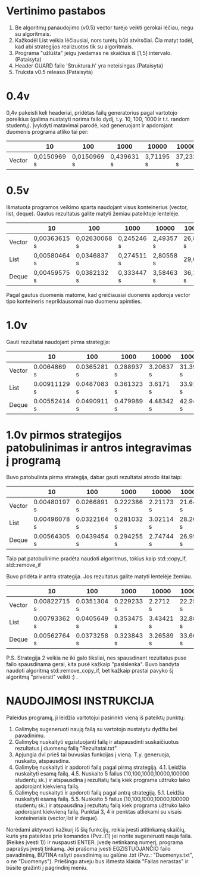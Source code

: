 # Vertinimo pastabos

1. Be algoritmų panaudojimo (v0.5) vector turėjo veikti gerokai lėčiau, negu su algoritmais.
2. Kažkodėl List veikia lėčiausiai, nors turėtų būti atvirsčiai. Čia matyt todėl, kad abi strategijos realizuotos tik su algoritmais.
3. Programa "užlūšta" jeigu įvedamas ne skaičius iš [1,5] intervalo.(Pataisyta)
4. Header GUARD faile 'Struktura.h' yra neteisingas.(Pataisyta)
5. Truksta v0.5 releaso.(Pataisyta)



# 0.4v
0,4v pakeisti keli headeriai, pridėtas failų generatorius pagal vartotojo poreikius (galima nustatyti norima failo dydį, t.y. 10, 100, 1000 ir t.t. random studentų). Įvykdyti matavimai parodė, kad generuojant ir apdorojant duomenis programa atliko tai per:

|            |      10      |     100      |    1000    |   10000   |  100000  |
|------------| ------------ | ------------ | ---------- |-----------|----------|
| Vector     | 0,0150969 s  | 0,0150969 s  | 0,439631 s | 3,71195 s | 37,2324 s|

# 0.5v
Išmatuota programos veikimo sparta naudojant visus konteinerius (vector, list, deque). Gautus rezultatus galite matyti žemiau pateiktoje lentelėje.

|            |      10      |     100      |    1000    |   10000   |  100000  |
|------------| ------------ | ------------ | ---------- |-----------|----------|
| Vector     | 0,00363615 s | 0,02630068 s | 0,245246 s | 2,49357 s | 26,8591 s|
| List       | 0,00580464 s | 0,0346837 s  | 0,274511 s | 2,80558 s |  29,65 s |
| Deque      | 0,00459575 s | 0,0382132 s  | 0,333447 s | 3,58463 s | 36,1639 s|

Pagal gautus duomenis matome, kad greičiausiai duonenis apdoroja vector tipo konteineris nepriklausomai nuo duomenu apimties.

# 1.0v
Gauti rezultatai naudojant pirma strategija:

|            |      10      |     100      |    1000    |   10000   |  100000  |
|------------| ------------ | ------------ | ---------- |-----------|----------|
| Vector     | 0.0064869 s  | 0.0365281 s  | 0.288937 s | 3.20637 s | 31.3955 s|
| List       | 0.00911129 s | 0.0487083 s  | 0.361323 s | 3.6171 s  | 33.9164 s|
| Deque      | 0.00552414 s | 0.0490911 s  | 0.479989 s | 4.48342 s | 42.9406 s|

# 1.0v pirmos strategijos patobulinimas ir antros integravimas į programą
Buvo patobulinta pirma strategija, dabar gauti rezultatai atrodo štai taip:

|            |      10      |     100      |    1000    |   10000   |  100000  |
|------------| ------------ | ------------ | ---------- |-----------|----------|
| Vector     | 0.00480197 s | 0.0266891 s  | 0.222386 s | 2.21173 s | 21.6464 s|
| List       | 0.00496078 s | 0.0322164 s  | 0.281032 s | 3.02114 s | 28.2685 s|
| Deque      | 0.00564305 s | 0.0439454 s  | 0.294255 s | 2.74744 s | 26.9514 s|

Taip pat patobulinime pradėta naudoti algoritmus, tokius kaip std::copy_if, std::remove_if

Buvo pridėta ir antra strategija. Jos rezultatus galite matyti lentelėje žemiau.

|            |      10      |     100      |    1000    |   10000    |  100000  |
|------------| ------------ | ------------ | ---------- |----------- |----------|
| Vector     | 0.00822715 s | 0.0351304 s  | 0.229233 s | 2.2712 s   | 22.2557 s|
| List       | 0.00793362 s | 0.0405649 s  | 0.353475 s | 3.43421 s  | 32.8801 s|
| Deque      | 0.00562764 s | 0.0373258 s  | 0.323843 s | 3.26589 s  | 33.6631 s|

P.S. Strategija 2 veikia ne iki galo tiksliai, nes spausdinant rezultatus puse failo spausdinama gerai, kita pusė kažkaip "pasislenka". Buvo bandyta naudoti algoritmą std::remove_copy_if, bet kažkaip prastai pavyko šį algoritmą "priversti" veikti :) .

# NAUDOJIMOSI INSTRUKCIJA

Paleidus programą, ji leidžia vartotojui pasirinkti vieną iš pateiktų punktų:
1. Galimybę sugeneruoti naują failą su vartotojo nustatytu dydžiu bei pavadinimu.
2. Galimybę nuskaityti egzistuojanti failą ir atspausdinti suskaičiuotus rezultatus į duomenų failą "Rezultatai.txt"
3. Apjungia dvi prieš tai buvusias funkcijas į vieną. T.y. generuoja, nuskaito, atspausdina.
4. Galimybę nuskaityti ir apdoroti failą pagal pirmą strategiją.
	4.1. Leidžia nuskaityti esamą failą.
	4.5. Nuskaito 5 failus (10,100,1000,10000,100000 studentų sk.) ir atspausdina į rezultatų failą kiek programa užtruko laiko apdorojant kiekvieną failą.
5. Galimybę nuskaityti ir apdoroti failą pagal antrą strategiją.
	5.1. Leidžia nuskaityti esamą failą.
	5.5. Nuskaito 5 failus (10,100,1000,10000,100000 studentų sk.) ir atspausdina į rezultatų failą kiek programa užtruko laiko apdorojant kiekvieną failą.
Punktai 3, 4 ir penktas atliekami su visais konteineriais (vector,list ir deque).

Norėdami aktyvuoti kažkurį iš šių funkcijų, reikia įvesti atitinkamą skaičių, kuris yra pateiktas prie komandos (Pvz.:(1) jei norite sugeneruoti nauja faila. (Reikės įvesti 1)) ir nuspausti ENTER.
Įvedę netinkamą numerį, programa paprašys įvesti tinkamą.
Jei prašoma įvesti EGZISTUOJANČIO failo pavadinimą, BŪTINA rašyti pavadinimą su galūne .txt (Pvz.: "Duomenys.txt", o ne "Duomenys"). Priešingu atveju bus išmesta klaida "Failas nerastas" ir būsite gražinti į pagrindinį meniu.
